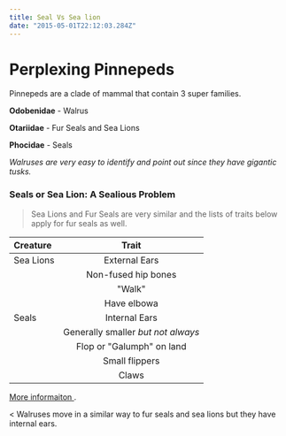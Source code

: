```yaml
---
title: Seal Vs Sea lion
date: "2015-05-01T22:12:03.284Z"
---
```


# Perplexing Pinnepeds

Pinnepeds are a clade of mammal that contain 3 super families.

**Odobenidae** - Walrus

**Otariidae** - Fur Seals and Sea Lions

**Phocidae** - Seals

*Walruses are very easy to identify and point out since they have gigantic tusks.*

### Seals or Sea Lion: A Sealious Problem

> Sea Lions and Fur Seals are very similar and the lists of traits below apply for fur seals as well.

| Creature | Trait                                  | 
| :----- | :-----------------------------------------:| 
| Sea Lions     | External Ears| 
|       | Non-fused hip bones |  
|       | "Walk" |
|       | Have elbowa |   
| Seals      | Internal Ears |  
|     | Generally smaller *but not always*|  
|  | Flop or "Galumph" on land |  
|       | Small flippers |  
|      | Claws |  

[More informaiton ](https://oceanservice.noaa.gov/facts/seal-sealion.html).

< Walruses move in a similar way to fur seals and sea lions but they have internal ears.




